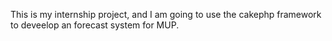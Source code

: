 This is my internship project, and I am going to use the cakephp framework to deveelop an forecast system for MUP.
